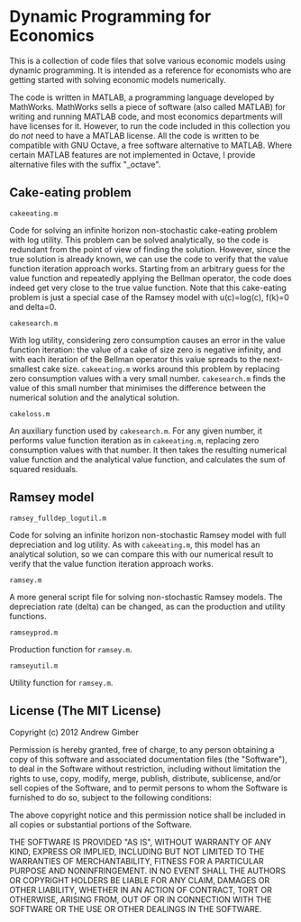 Dynamic Programming for Economics
=================================

This is a collection of code files that solve various economic models using dynamic programming. It is intended as a reference for economists who are getting started with solving economic models numerically.

The code is written in MATLAB, a programming language developed by MathWorks. MathWorks sells a piece of software (also called MATLAB) for writing and running MATLAB code, and most economics departments will have licenses for it. However, to run the code included in this collection you do *not* need to have a MATLAB license. All the code is written to be compatible with GNU Octave, a free software alternative to MATLAB. Where certain MATLAB features are not implemented in Octave, I provide alternative files with the suffix "_octave".


Cake-eating problem
-------------------

`cakeeating.m`

Code for solving an infinite horizon non-stochastic cake-eating problem with log utility. This problem can be solved analytically, so the code is redundant from the point of view of finding the solution. However, since the true solution is already known, we can use the code to verify that the value function iteration approach works. Starting from an arbitrary guess for the value function and repeatedly applying the Bellman operator, the code does indeed get very close to the true value function. Note that this cake-eating problem is just a special case of the Ramsey model with u(c)=log(c), f(k)=0 and delta=0.

`cakesearch.m`

With log utility, considering zero consumption causes an error in the value function iteration: the value of a cake of size zero is negative infinity, and with each iteration of the Bellman operator this value spreads to the next-smallest cake size. `cakeeating.m` works around this problem by replacing zero consumption values with a very small number. `cakesearch.m` finds the value of this small number that minimises the difference between the numerical solution and the analytical solution.

`cakeloss.m`

An auxiliary function used by `cakesearch.m`. For any given number, it performs value function iteration as in `cakeeating.m`, replacing zero consumption values with that number. It then takes the resulting numerical value function and the analytical value function, and calculates the sum of squared residuals.


Ramsey model
------------

`ramsey_fulldep_logutil.m`

Code for solving an infinite horizon non-stochastic Ramsey model with full depreciation and log utility. As with `cakeeating.m`, this model has an analytical solution, so we can compare this with our numerical result to verify that the value function iteration approach works.

`ramsey.m`

A more general script file for solving non-stochastic Ramsey models. The depreciation rate (delta) can be changed, as can the production and utility functions.

`ramseyprod.m`

Production function for `ramsey.m`.

`ramseyutil.m`

Utility function for `ramsey.m`.


License (The MIT License)
-------------------------

Copyright (c) 2012 Andrew Gimber

Permission is hereby granted, free of charge, to any person obtaining a copy of this software and associated documentation files (the "Software"), to deal in the Software without restriction, including without limitation the rights to use, copy, modify, merge, publish, distribute, sublicense, and/or sell copies of the Software, and to permit persons to whom the Software is furnished to do so, subject to the following conditions:

The above copyright notice and this permission notice shall be included in all copies or substantial portions of the Software.

THE SOFTWARE IS PROVIDED "AS IS", WITHOUT WARRANTY OF ANY KIND, EXPRESS OR IMPLIED, INCLUDING BUT NOT LIMITED TO THE WARRANTIES OF MERCHANTABILITY, FITNESS FOR A PARTICULAR PURPOSE AND NONINFRINGEMENT. IN NO EVENT SHALL THE AUTHORS OR COPYRIGHT HOLDERS BE LIABLE FOR ANY CLAIM, DAMAGES OR OTHER LIABILITY, WHETHER IN AN ACTION OF CONTRACT, TORT OR OTHERWISE, ARISING FROM, OUT OF OR IN CONNECTION WITH THE SOFTWARE OR THE USE OR OTHER DEALINGS IN THE SOFTWARE.
